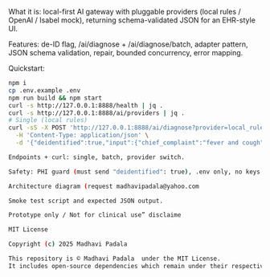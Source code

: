 What it is: local-first AI gateway with pluggable providers (local rules / OpenAI / Isabel mock), returning schema-validated JSON for an EHR-style UI.

Features: de-ID flag, /ai/diagnose + /ai/diagnose/batch, adapter pattern, JSON schema validation, repair, bounded concurrency, error mapping.

Quickstart:

```bash
npm i
cp .env.example .env
npm run build && npm start
curl -s http://127.0.0.1:8888/health | jq .
curl -s http://127.0.0.1:8888/ai/providers | jq .
# Single (local rules)
curl -sS -X POST 'http://127.0.0.1:8888/ai/diagnose?provider=local_rules' \
  -H 'Content-Type: application/json' \
  -d '{"deidentified":true,"input":{"chief_complaint":"fever and cough","demographics":{"age":29}}}' | jq .

Endpoints + curl: single, batch, provider switch.

Safety: PHI guard (must send "deidentified": true), .env only, no keys in repo.

Architecture diagram (request madhavipadala@yahoo.com

Smoke test script and expected JSON output.

Prototype only / Not for clinical use” disclaime

MIT License

Copyright (c) 2025 Madhavi Padala

This repository is © Madhavi Padala  under the MIT License.
It includes open-source dependencies which remain under their respective licenses; see THIRD_PARTY_NOTICES.*.G
